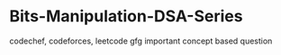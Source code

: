 # Bits-Manipulation-DSA-Series
codechef, codeforces, leetcode gfg  important concept based question

